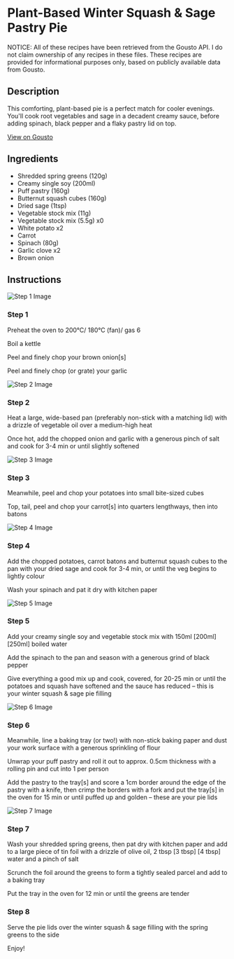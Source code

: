 # Plant-Based Winter Squash & Sage Pastry Pie

NOTICE: All of these recipes have been retrieved from the Gousto API. I do not claim ownership of any recipes in these files. These recipes are provided for informational purposes only, based on publicly available data from Gousto.

## Description

This comforting, plant-based pie is a perfect match for cooler evenings. You'll cook root vegetables and sage in a decadent creamy sauce, before adding spinach, black pepper and a flaky pastry lid on top. 

[View on Gousto](https://www.gousto.co.uk/recipes/cookbook/plant-based-winter-squash-sage-pastry-pie)

## Ingredients

- Shredded spring greens (120g)
- Creamy single soy (200ml)
- Puff pastry (160g)
- Butternut squash cubes (160g)
- Dried sage (1tsp)
- Vegetable stock mix (11g)
- Vegetable stock mix (5.5g) x0
- White potato x2
- Carrot
- Spinach (80g)
- Garlic clove x2
- Brown onion

## Instructions

![Step 1 Image](https://production-media.gousto.co.uk/cms/recipe-step-image/Step-1-1634032664521-x200.jpg)

### Step 1

Preheat the oven to 200°C/ 180°C (fan)/ gas 6

Boil a kettle

Peel and finely chop your brown onion[s]

Peel and finely chop (or grate) your garlic

![Step 2 Image](https://production-media.gousto.co.uk/cms/recipe-step-image/Step-2-1634032671933-x200.jpg)

### Step 2

Heat a large, wide-based pan (preferably non-stick with a matching lid) with a drizzle of vegetable oil over a medium-high heat

Once hot, add the chopped onion and garlic with a generous pinch of salt and cook for 3-4 min or until slightly softened

![Step 3 Image](https://production-media.gousto.co.uk/cms/recipe-step-image/Step-3-1634032679163-x200.jpg)

### Step 3

Meanwhile, peel and chop your potatoes into small bite-sized cubes

Top, tail, peel and chop your carrot[s] into quarters lengthways, then into batons

![Step 4 Image](https://production-media.gousto.co.uk/cms/recipe-step-image/Step-4-1634032691968-x200.jpg)

### Step 4

Add the chopped potatoes, carrot batons and butternut squash cubes to the pan with your dried sage and cook for 3-4 min, or until the veg begins to lightly colour

Wash your spinach and pat it dry with kitchen paper

![Step 5 Image](https://production-media.gousto.co.uk/cms/recipe-step-image/Step-5-1634032703714-x200.jpg)

### Step 5

Add your creamy single soy and vegetable stock mix with 150ml <span class="text-purple">[200ml] </span> <span class="text-danger">[250ml] </span>boiled water

Add the spinach to the pan and season with a generous grind of black pepper

Give everything a good mix up and cook, covered, for 20-25 min or until the potatoes and squash have softened and the sauce has reduced – this is your winter squash & sage pie filling

![Step 6 Image](https://production-media.gousto.co.uk/cms/recipe-step-image/Step-6-1634032764685-x200.jpg)

### Step 6

Meanwhile, line a baking tray (or two!) with non-stick baking paper and dust your work surface with a generous sprinkling of flour

Unwrap your puff pastry and roll it out to approx. 0.5cm thickness with a rolling pin and cut into 1 per person

Add the pastry to the tray[s] and score a 1cm border around the edge of the pastry with a knife, then crimp the borders with a fork and put the tray[s] in the oven for 15 min or until puffed up and golden – these are your pie lids

![Step 7 Image](https://production-media.gousto.co.uk/cms/recipe-step-image/Step-7-1634034052216-x200.jpg)

### Step 7

Wash your shredded spring greens, then pat dry with kitchen paper and add to a large piece of tin foil with a drizzle of olive oil, 2 tbsp <span class="text-purple">[3 tbsp]</span> <span class="text-danger">[4 tbsp]</span> water and a pinch of salt

Scrunch the foil around the greens to form a tightly sealed parcel and add to a baking tray

Put the tray in the oven for 12 min or until the greens are tender

### Step 8

Serve the pie lids over the winter squash & sage filling with the spring greens to the side

Enjoy!

